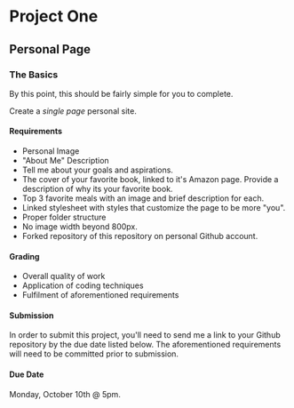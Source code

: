 # Project One
## Personal Page

### The Basics
By this point, this should be fairly simple for you to complete. 

Create a _single page_ personal site. 

#### Requirements
- Personal Image
- "About Me" Description
- Tell me about your goals and aspirations. 
- The cover of your favorite book, linked to it's Amazon page. Provide a description of why its your favorite book. 
- Top 3 favorite meals with an image and brief description for each. 
- Linked stylesheet with styles that customize the page to be more "you".
- Proper folder structure
- No image width beyond 800px.
- Forked repository of this repository on personal Github account.

#### Grading
- Overall quality of work
- Application of coding techniques
- Fulfilment of aforementioned requirements

#### Submission
In order to submit this project, you'll need to send me a link to your Github repository by the due date listed below. The aforementioned requirements will need to be committed prior to submission.

#### Due Date
Monday, October 10th @ 5pm.
